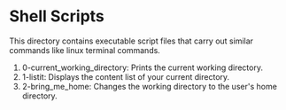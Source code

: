 # Shell Scripts
This directory contains executable script files that carry out similar commands like linux terminal commands.
1. 0-current_working_directory: Prints the current working directory.
2. 1-listit: Displays the content list of your current directory.
3. 2-bring_me_home: Changes the working directory to the user's home directory.
